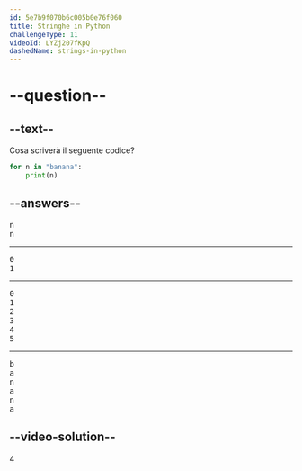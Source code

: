 ```yaml
---
id: 5e7b9f070b6c005b0e76f060
title: Stringhe in Python
challengeType: 11
videoId: LYZj207fKpQ
dashedName: strings-in-python
---
```


# --question--

## --text--

Cosa scriverà il seguente codice?

```python
for n in "banana":
    print(n)
```

## --answers--

<pre>
n
n
</pre>

---

<pre>
0
1
</pre>

---

<pre>
0
1
2
3
4
5
</pre>

---

<pre>
b
a
n
a
n
a
</pre>

## --video-solution--

4

